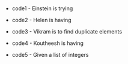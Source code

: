 #

- code1 - Einstein is trying

- code2 - Helen is having

- code3 - Vikram is to find duplicate elements

- code4 - Koutheesh is having

- code5 - Given a list of integers

#